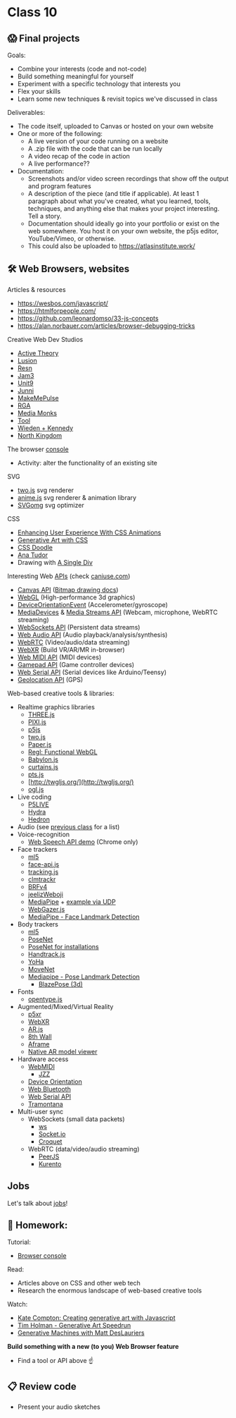 # Class 10

## 😱 Final projects

Goals:

* Combine your interests (code and not-code)
* Build something meaningful for yourself
* Experiment with a specific technology that interests you
* Flex your skills
* Learn some new techniques & revisit topics we've discussed in class

Deliverables:

* The code itself, uploaded to Canvas or hosted on your own website
* One or more of the following: 
  * A live version of your code running on a website
  * A .zip file with the code that can be run locally
  * A video recap of the code in action
  * A live performance??
* Documentation:
  * Screenshots and/or video screen recordings that show off the output and program features
  * A description of the piece (and title if applicable). At least 1 paragraph about what you've created, what you learned, tools, techniques, and anything else that makes your project interesting. Tell a story.
  * Documentation should ideally go into your portfolio or exist on the web somewhere. You host it on your own website, the p5js editor, YouTube/Vimeo, or otherwise.
  * This could also be uploaded to https://atlasinstitute.work/

## 🛠️ Web Browsers, websites

Articles & resources

* https://wesbos.com/javascript/
* https://htmlforpeople.com/
* https://github.com/leonardomso/33-js-concepts
* https://alan.norbauer.com/articles/browser-debugging-tricks

Creative Web Dev Studios

* [Active Theory](https://activetheory.net/)
* [Lusion](https://lusion.co/)
* [Resn](https://resn.co.nz/)
* [Jam3](https://www.jam3.com/)
* [Unit9](https://www.unit9.com/digital)
* [Junni](https://next.junni.co.jp/)
* [MakeMePulse](https://www.makemepulse.com/)
* [RGA](https://www.rga.com/)
* [Media Monks](https://media.monks.com/)
* [Tool](https://toolofna.com/)
* [Wieden + Kennedy](https://wk.com/)
* [North Kingdom](https://www.northkingdom.com/)

The browser [console](https://creative-coding.decontextualize.com/browser-console/)

* Activity: alter the functionality of an existing site

SVG

* [two.js](https://two.js.org/) svg renderer
* [anime.js](https://animejs.com/) svg renderer & animation library
* [SVGomg](https://jakearchibald.github.io/svgomg/) svg optimizer

CSS

* [Enhancing User Experience With CSS Animations](https://stephaniewalter.design/blog/enhancing-user-experience-with-css-animations/)
* [Generative Art with CSS](https://yuanchuan.dev/talk/generative-art-with-css/)
* [CSS Doodle](https://css-doodle.com/)
* [Ana Tudor](https://codepen.io/thebabydino)
* Drawing with [A Single Div](https://a.singlediv.com/)

Interesting Web [APIs](https://developer.mozilla.org/en-US/docs/Web/API) (check [caniuse.com](https://caniuse.com/))

* [Canvas API](https://flaviocopes.com/canvas/) ([Bitmap drawing docs](https://developer.mozilla.org/en-US/docs/Web/API/Canvas_API))
* [WebGL](https://webglfundamentals.org/) (High-performance 3d graphics)
* [DeviceOrientationEvent](https://developers.google.com/web/fundamentals/native-hardware/device-orientation) (Accelerometer/gyroscope)
* [MediaDevices](https://developer.mozilla.org/en-US/docs/Web/API/MediaDevices) & [Media Streams API](https://developer.mozilla.org/en-US/docs/Web/API/Media_Streams_API) (Webcam, microphone, WebRTC streaming)
* [WebSockets API](https://developer.mozilla.org/en-US/docs/Web/API/WebSockets_API) (Persistent data streams)
* [Web Audio API](https://developer.mozilla.org/en-US/docs/Web/API/Web_Audio_API) (Audio playback/analysis/synthesis)
* [WebRTC](https://webrtc.org/) (Video/audio/data streaming)
* [WebXR](https://immersiveweb.dev/) (Build VR/AR/MR in-browser)
* [Web MIDI API](https://www.smashingmagazine.com/2018/03/web-midi-api/) (MIDI devices)
* [Gamepad API](https://developer.mozilla.org/en-US/docs/Web/API/Gamepad_API) (Game controller devices)
* [Web Serial API](https://codelabs.developers.google.com/codelabs/web-serial/) (Serial devices like Arduino/Teensy)
* [Geolocation API](https://developers.google.com/web/fundamentals/native-hardware/user-location) (GPS)

Web-based creative tools & libraries:

* Realtime graphics libraries
  * [THREE.js](http://threejs.org/)
  * [PIXI.js](http://www.pixijs.com/)
  * [p5js](http://p5js.org/)
  * [two.js](https://two.js.org/)
  * [Paper.js](https://paperjs.org/)
  * [Regl: Functional WebGL](http://regl.party/)
  * [Babylon.js](https://www.babylonjs.com/)
  * [curtains.js](https://www.curtainsjs.com/)
  * [pts.js](https://ptsjs.org/)
  * [http://twgljs.org/](http://twgljs.org/)
  * [ogl.js](https://github.com/oframe/ogl)
* Live coding
  * [P5LIVE](https://teddavis.org/p5live/)
  * [Hydra](https://github.com/ojack/hydra)
  * [Hedron](https://github.com/nudibranchrecords/hedron)
* Audio (see [previous class](./class-09.md) for a list)
* Voice-recognition
  * [Web Speech API demo](https://mdn.github.io/web-speech-api/speech-color-changer/) (Chrome only)
* Face trackers
  * [ml5](https://editor.p5js.org/ml5/sketches)
  * [face-api.js](https://github.com/justadudewhohacks/face-api.js)
  * [tracking.js](https://trackingjs.com/)
  * [clmtrackr](https://github.com/auduno/clmtrackr)
  * [BRFv4](https://tastenkunst.github.io/brfv4_javascript_examples/)
  * [jeelizWeboji](https://github.com/jeeliz/jeelizWeboji)
  * [MediaPipe](https://ai.google.dev/edge/mediapipe/solutions/guide) + [example via UDP](https://github.com/madelinegannon/example-mediapipe-udp)
  * [WebGazer.js](https://webgazer.cs.brown.edu/)
  * [MediaPipe - Face Landmark Detection](https://mediapipe-studio.webapps.google.com/studio/demo/face_landmarker)
* Body trackers
  * [ml5](https://editor.p5js.org/ml5/sketches)
  * [PoseNet](https://github.com/tensorflow/tfjs-models/tree/master/posenet)
  * [PoseNet for installations](https://github.com/oveddan/posenet-for-installations)
  * [Handtrack.js](https://github.com/victordibia/handtrack.js)
  * [YoHa](https://github.com/handtracking-io/yoha)
  * [MoveNet](https://blog.tensorflow.org/2021/05/next-generation-pose-detection-with-movenet-and-tensorflowjs.html)
  * [Mediapipe - Pose Landmark Detection](https://mediapipe-studio.webapps.google.com/studio/demo/pose_landmarker)
    * [BlazePose (3d)](https://blog.tensorflow.org/2021/08/3d-pose-detection-with-mediapipe-blazepose-ghum-tfjs.html)
* Fonts
  * [opentype.js](https://opentype.js.org/)
* Augmented/Mixed/Virtual Reality
  * [p5xr](https://p5xr.org/#/)
  * [WebXR](https://immersive-web.github.io/webxr/)
  * [AR.js](https://github.com/jeromeetienne/ar.js)
  * [8th Wall](https://www.8thwall.com/)
  * [Aframe](https://aframe.io)
  * [Native AR model viewer](https://cwervo.com/writing/quicklook-web/)
* Hardware access
  * [WebMIDI](https://www.smashingmagazine.com/2018/03/web-midi-api/)
    * [JZZ](https://github.com/jazz-soft/JZZ)
  * [Device Orientation](https://developers.google.com/web/fundamentals/native-hardware/device-orientation)
  * [Web Bluetooth](https://webbluetoothcg.github.io/web-bluetooth/)
  * [Web Serial API](https://wicg.github.io/serial/)
  * [Tramontana](https://tramontana.xyz/)
* Multi-user sync
  * WebSockets (small data packets)
    * [ws](https://www.npmjs.com/package/ws)
    * [Socket.io](https://socket.io)
    * [Croquet](https://www.croquet.io/)
  * WebRTC (data/video/audio streaming)
    * [PeerJS](https://github.com/peers/peerjs)
    * [Kurento](https://doc-kurento.readthedocs.io/en/stable/index.html)

## Jobs

Let's talk about [jobs](./docs/jobs.md)!

## 📝 Homework:

Tutorial:

* [Browser console](https://creative-coding.decontextualize.com/browser-console/)

Read:

* Articles above on CSS and other web tech
* Research the enormous landscape of web-based creative tools

Watch:

* [Kate Compton: Creating generative art with Javascript](https://www.youtube.com/watch?v=tJ49bTJ6fbs)
* [Tim Holman - Generative Art Speedrun](https://www.youtube.com/watch?v=4Se0_w0ISYk)
* [Generative Machines with Matt DesLauriers](https://www.youtube.com/watch?v=8Uo6zFwSO78)

**Build something with a new (to you) Web Browser feature**

* Find a tool or API above ☝️

## 📋 Review code

* Present your audio sketches

